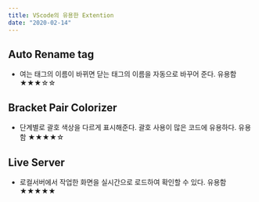 ```yaml
---
title: VScode의 유용한 Extention
date: "2020-02-14"
---
```


## Auto Rename tag
- 여는 태그의 이름이 바뀌면 닫는 태그의 이름을 자동으로 바꾸어 준다.
유용함 ★★★☆☆

## Bracket Pair Colorizer
- 단계별로 괄호 색상을 다르게 표시해준다. 괄호 사용이 많은 코드에 유용하다.
유용함 ★★★★☆

## Live Server
- 로컬서버에서 작업한 화면을 실시간으로 로드하여 확인할 수 있다.
유용함 ★★★★★



